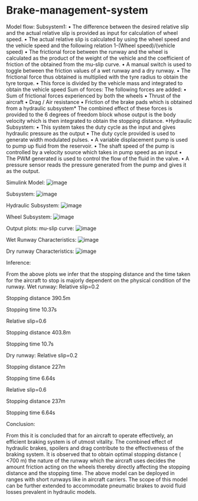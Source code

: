 # Brake-management-system
Model flow:
Subsystem1:
•	The difference between the desired relative slip and the actual relative slip is provided as input for calculation of wheel speed.
•	The actual relative slip is calculated by using the wheel speed and the vehicle speed and the following relation 1-(Wheel speed)/(vehicle speed)
•	The frictional force between the runway and the wheel is calculated as the product of the weight of the vehicle and the coefficient of friction of the obtained from the mu-slip curve.
•	A manual switch is used to toggle between the friction values of a wet runway and a dry runway.
•	The frictional force thus obtained is multiplied with the tyre radius to obtain the tyre torque.
•	This force is divided by the vehicle mass and integrated to obtain the vehicle speed
Sum of forces:
The following forces are added:
•	Sum of frictional forces experienced by both the wheels
•	Thrust of the aircraft
•	Drag / Air resistance
•	Friction of the brake pads which is obtained from a hydraulic subsystem*
The combined effect of these forces is provided to the 6 degrees of freedom block whose output is the body velocity which is then integrated to obtain the stopping distance.
*Hydraulic Subsystem:
•	This system takes the duty cycle as the input and gives hydraulic pressure as the output
•	The duty cycle provided is used to generate width modulated pulses.
•	A variable displacement pump is used to pump up fluid from the reservoir.
•	The shaft speed of the pump is controlled by a velocity source which takes in pump speed as an input
•	The PWM generated is used to control the flow of the fluid in the valve.
•	A pressure sensor reads the pressure generated from the pump and gives it as the output.






















Simulink Model:
![image](https://user-images.githubusercontent.com/59002417/110895225-53516480-831f-11eb-8d74-2fb6633a5af1.png)

 



Subsystem:
 ![image](https://user-images.githubusercontent.com/59002417/110895196-47fe3900-831f-11eb-8470-f8eb7dcae4eb.png)

Hydraulic Subsystem:
![image](https://user-images.githubusercontent.com/59002417/110895255-6106ea00-831f-11eb-8567-e3804f2522af.png)

 
Wheel Subsystem:
![image](https://user-images.githubusercontent.com/59002417/110895269-695f2500-831f-11eb-8bdd-07dcdf38869b.png)

 

Output plots:
mu-slip curve:
![image](https://user-images.githubusercontent.com/59002417/110895296-7845d780-831f-11eb-8e29-1699417743f7.png)

 







Wet Runway Characteristics:
![image](https://user-images.githubusercontent.com/59002417/110895310-8136a900-831f-11eb-8ad5-66603f23bc80.png)

 
Dry runway Characteristics:
 ![image](https://user-images.githubusercontent.com/59002417/110895324-885db700-831f-11eb-981f-7a953e270ce5.png)



Inference:  

From the above plots we infer that the stopping distance and the time taken for the aircraft to stop is majorly dependent on the physical condition of the runway.
Wet runway:
Relative slip=0.2

Stopping distance	390.5m

Stopping time	10.37s

Relative slip=0.6

Stopping distance	403.8m

Stopping time	10.7s



Dry runway:
Relative slip=0.2

Stopping distance	227m

Stopping time	6.64s

Relative slip=0.6

Stopping distance	237m

Stopping time	6.64s




Conclusion: 

From this it is concluded that for an aircraft to operate effectively, an efficient braking system is of utmost vitality. The combined effect of hydraulic brakes, spoilers and drag contribute to the effectiveness of the braking system.
It is observed that to obtain optimal stopping distance ( <700 m) the nature of the runway which the aircraft uses decides the amount friction acting on the wheels thereby directly affecting the stopping distance and the stopping time.
The above model can be deployed in ranges with short runways like in aircraft carriers.  The scope of this model can be further extended to accommodate  pneumatic brakes to avoid fluid losses prevalent in hydraulic models.
